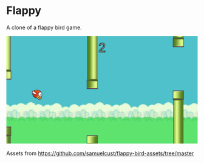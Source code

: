 # Flappy

A clone of a flappy bird game.

![Alt text](Untitled.png?raw=true "Screenshot")

Assets from https://github.com/samuelcust/flappy-bird-assets/tree/master
